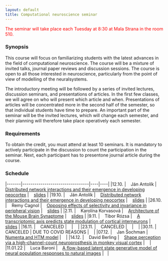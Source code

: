 ```yaml
---
layout: default
title: Computational neuroscience seminar
---
```


<p style="color:red;">The seminar will take place each Tuesday at 8:30 at Mala Strana in the room 510.</p>

### Synopsis

This course will focus on familiarizing students with the latest advances in the field of computational neuroscience. The course will be a mixture of invited talks, journal paper reviews and discussion sessions. The course is open to all those interested in neuroscience, particularly from the point of view of modelling of the neuralsystems.

The introductory meeting will be followed by a series of invited lectures, discussion seminars, and presentations of articles. In the first few classes, we will agree on who will present which article and when.
Presentations of articles will be concentrated more in the second half of the semester, so that individual students have time to prepare. An important part of the seminar will be the invited lectures, which 
will change each semester, and their planning will therefore take place operatively each semester.

### Requirements

To obtain the credit, you must attend at least 10 seminars. It is mandatory to actively participate in the discussion to count the participation in the seminar. Next, each participant has to presentone journal article during the course.


### Schedule

|-------|---------------------------------|----|----|
|12.10. | &nbsp;&nbsp; Ján Antolík        | &nbsp;&nbsp; [Distributed network interactions and their emergence in developing neocortex](https://www.nature.com/articles/s41593-018-0247-5)  | &nbsp;&nbsp; [slides](https://u.pcloud.link/publink/show?code=XZ8lEEXZGxxNtbivnI4yk0qKpYBzHyf18eSX) |
|19.10. | &nbsp;&nbsp; Ján Antolík        | &nbsp;&nbsp; [Distributed network interactions and their emergence in developing neocortex](https://www.nature.com/articles/s41593-018-0247-5)  | &nbsp;&nbsp; [slides](https://u.pcloud.link/publink/show?code=XZ8lEEXZGxxNtbivnI4yk0qKpYBzHyf18eSX) |
|26.10. | &nbsp;&nbsp; Remy Cagnol        | &nbsp;&nbsp; [Opposing effects of selectivity and invariance in peripheral vision](https://www.nature.com/articles/s41467-021-24880-5) | &nbsp;&nbsp;  [slides](https://e.pcloud.link/publink/show?code=XZtiLJZ8hIn0IjRmgVortdYSpeOup6lEQVX) |
|2.11.  | &nbsp;&nbsp; Karolína Korvasová | &nbsp;&nbsp; [Architecture of the Mouse Brain Synaptome](https://www.sciencedirect.com/science/article/pii/S0896627318305816?via%3Dihub) | &nbsp;&nbsp; [slides](https://e.pcloud.link/publink/show?code=XZx04JZAoFvbxUaBCVuyUnqioQrm7Xt0ary) |
|9.11.  | &nbsp;&nbsp; Tibor Rózsa        | &nbsp;&nbsp; [A transcriptomic axis predicts state modulation of cortical interneurons](https://www.biorxiv.org/content/10.1101/2021.10.24.465600v3.full.pdf) | &nbsp;&nbsp; [slides](https://e.pcloud.link/publink/show?code=XZxiLJZUEoEyw9Qy4YbY22dktaSvp6AfjH7) |
|16.11.  | &nbsp;&nbsp; CANCELED     | &nbsp;&nbsp; | &nbsp;&nbsp; |
|23.11.  | &nbsp;&nbsp; CANCELED     | &nbsp;&nbsp; | &nbsp;&nbsp; |
|30.11.  | &nbsp;&nbsp; CANCELED    | DUE TO COVID REASONS | &nbsp;&nbsp; |
|07.12.  | &nbsp;&nbsp; Jan Šochman    | &nbsp;&nbsp; [Numenta and HTM model](https://numenta.com/) | &nbsp;&nbsp; |
|14.12.  | &nbsp;&nbsp; David Berling    | &nbsp;&nbsp; [Shape perception via a high-channel-count neuroprosthesis in monkey visual cortex](https://www.science.org/doi/10.1126/science.abd7435) | &nbsp;&nbsp; |
|11.01.22 | &nbsp;&nbsp; Luca Baroni       | &nbsp;&nbsp; [A flow-based latent state generative model of neural population responses to natural images](https://www.biorxiv.org/content/10.1101/2021.09.09.459570v1) | &nbsp;&nbsp;|